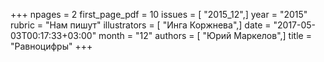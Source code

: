 +++
npages = 2
first_page_pdf = 10
issues = [ "2015_12",]
year = "2015"
rubric = "Нам пишут"
illustrators = [ "Инга Коржнева",]
date = "2017-05-03T00:17:33+03:00"
month = "12"
authors = [ "Юрий Маркелов",]
title = "Равноцифры"
+++

